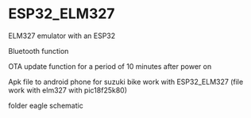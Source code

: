 # ESP32_ELM327
ELM327 emulator with an ESP32

Bluetooth function

OTA update function for a period of 10 minutes after power on

Apk file to android phone for suzuki bike work with ESP32_ELM327 (file work with elm327 with pic18f25k80)

folder eagle schematic



